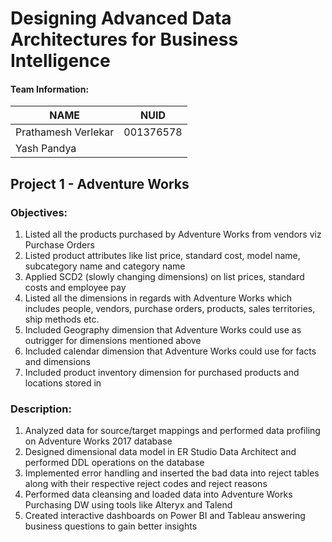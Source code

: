 # Designing Advanced Data Architectures for Business Intelligence

#### Team Information:

| NAME                |     NUID        |
|-------------------- |-----------------|
| Prathamesh Verlekar |    001376578    |
|    Yash Pandya      |                 |


## Project 1 - Adventure Works 

### Objectives:

1. Listed all the products purchased by Adventure Works from vendors viz Purchase Orders
2. Listed product attributes like list price, standard cost, model name, subcategory name and category name
3. Applied SCD2 (slowly changing dimensions) on list prices, standard costs and employee pay
4. Listed all the dimensions in regards with Adventure Works which includes people, vendors, purchase orders, products, sales territories, ship methods etc.
5. Included Geography dimension that Adventure Works could use as outrigger for dimensions mentioned above
6. Included calendar dimension that Adventure Works could use for facts and dimensions
7. Included product inventory dimension for purchased products and locations stored in

### Description:

1. Analyzed data for source/target mappings and performed data profiling on Adventure Works 2017 database
2. Designed dimensional data model in ER Studio Data Architect and performed DDL operations on the database
3. Implemented error handling and inserted the bad data into reject tables along with their respective reject codes and reject reasons
4. Performed data cleansing and loaded data into Adventure Works Purchasing DW using tools like Alteryx and Talend
5. Created interactive dashboards on Power BI and Tableau answering business questions to gain better insights


